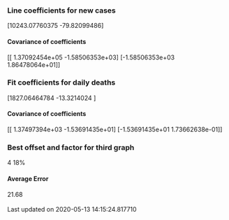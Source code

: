 <h3>Line coefficients for new cases</h3>
[10243.07760375   -79.82099486]
<h4>Covariance of coefficients</h4>
[[ 1.37092454e+05 -1.58506353e+03]
 [-1.58506353e+03  1.86478064e+01]]
<h3>Fit coefficients for daily deaths</h3>
[1827.06464784  -13.3214024 ]
<h4>Covariance of coefficients</h4>
[[ 1.37497394e+03 -1.53691435e+01]
 [-1.53691435e+01  1.73662638e-01]] <br/>
<h3>Best offset and factor for third graph</h3>
4 18%
<h4>Average Error</h4>
21.68
<br /><br />Last updated on 2020-05-13 14:15:24.817710
